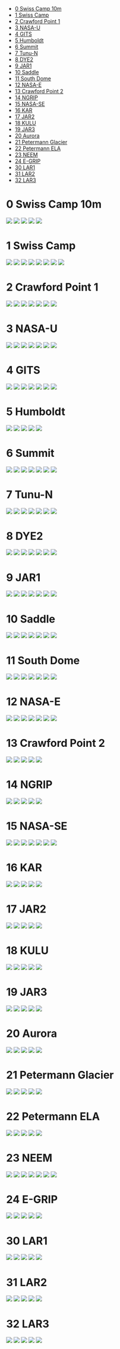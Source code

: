* [0 Swiss Camp 10m](#s1)
* [1 Swiss Camp](#s2)
* [2 Crawford Point 1](#s3)
* [3 NASA-U](#s4)
* [4 GITS](#s5)
* [5 Humboldt](#s6)
* [6 Summit](#s7)
* [7 Tunu-N](#s8)
* [8 DYE2](#s9)
* [9 JAR1](#s10)
* [10 Saddle](#s11)
* [11 South Dome](#s12)
* [12 NASA-E](#s13)
* [13 Crawford Point 2](#s14)
* [14 NGRIP](#s15)
* [15 NASA-SE](#s16)
* [16 KAR](#s17)
* [17  JAR2](#s18)
* [18  KULU](#s19)
* [19  JAR3](#s20)
* [20  Aurora](#s21)
* [21  Petermann Glacier](#s22)
* [22  Petermann ELA](#s23)
* [23  NEEM](#s24)
* [24  E-GRIP](#s25)
* [30  LAR1](#s26)
* [31  LAR2](#s27)
* [32  LAR3](#s28)
# <a id='s1' />0 Swiss Camp 10m
![](../figures/L1_overview/all_variables/0_SwissCamp10m_0.png)
![](../figures/L1_overview/all_variables/0_SwissCamp10m_1.png)
![](../figures/L1_overview/all_variables/0_SwissCamp10m_2.png)
![](../figures/L1_overview/all_variables/0_SwissCamp10m_3.png)
![](../figures/L1_overview/all_variables/0_SwissCamp10m_4.png)
# <a id='s2' />1 Swiss Camp
![](../figures/L1_overview/all_variables/1_SwissCamp_0.png)
![](../figures/L1_overview/all_variables/1_SwissCamp_1.png)
![](../figures/L1_overview/all_variables/1_SwissCamp_2.png)
![](../figures/L1_overview/all_variables/1_SwissCamp_3.png)
![](../figures/L1_overview/all_variables/1_SwissCamp_4.png)
![](../figures/L1_overview/all_variables/1_SwissCamp_5.png)
![](../figures/L1_overview/all_variables/1_SwissCamp_6.png)
![](../figures/L1_overview/all_variables/1_SwissCamp_7.png)
# <a id='s3' />2 Crawford Point 1
![](../figures/L1_overview/all_variables/2_CrawfordPoint1_0.png)
![](../figures/L1_overview/all_variables/2_CrawfordPoint1_1.png)
![](../figures/L1_overview/all_variables/2_CrawfordPoint1_2.png)
![](../figures/L1_overview/all_variables/2_CrawfordPoint1_3.png)
![](../figures/L1_overview/all_variables/2_CrawfordPoint1_4.png)
![](../figures/L1_overview/all_variables/2_CrawfordPoint1_5.png)
![](../figures/L1_overview/all_variables/2_CrawfordPoint1_6.png)
# <a id='s4' />3 NASA-U
![](../figures/L1_overview/all_variables/3_NASA-U_0.png)
![](../figures/L1_overview/all_variables/3_NASA-U_1.png)
![](../figures/L1_overview/all_variables/3_NASA-U_2.png)
![](../figures/L1_overview/all_variables/3_NASA-U_3.png)
![](../figures/L1_overview/all_variables/3_NASA-U_4.png)
![](../figures/L1_overview/all_variables/3_NASA-U_5.png)
![](../figures/L1_overview/all_variables/3_NASA-U_6.png)
# <a id='s5' />4 GITS
![](../figures/L1_overview/all_variables/4_GITS_0.png)
![](../figures/L1_overview/all_variables/4_GITS_1.png)
![](../figures/L1_overview/all_variables/4_GITS_2.png)
![](../figures/L1_overview/all_variables/4_GITS_3.png)
![](../figures/L1_overview/all_variables/4_GITS_4.png)
![](../figures/L1_overview/all_variables/4_GITS_5.png)
![](../figures/L1_overview/all_variables/4_GITS_6.png)
# <a id='s6' />5 Humboldt
![](../figures/L1_overview/all_variables/5_Humboldt_0.png)
![](../figures/L1_overview/all_variables/5_Humboldt_1.png)
![](../figures/L1_overview/all_variables/5_Humboldt_2.png)
![](../figures/L1_overview/all_variables/5_Humboldt_3.png)
![](../figures/L1_overview/all_variables/5_Humboldt_4.png)
# <a id='s7' />6 Summit
![](../figures/L1_overview/all_variables/6_Summit_0.png)
![](../figures/L1_overview/all_variables/6_Summit_1.png)
![](../figures/L1_overview/all_variables/6_Summit_2.png)
![](../figures/L1_overview/all_variables/6_Summit_3.png)
![](../figures/L1_overview/all_variables/6_Summit_4.png)
![](../figures/L1_overview/all_variables/6_Summit_5.png)
![](../figures/L1_overview/all_variables/6_Summit_6.png)
# <a id='s8' />7 Tunu-N
![](../figures/L1_overview/all_variables/7_Tunu-N_0.png)
![](../figures/L1_overview/all_variables/7_Tunu-N_1.png)
![](../figures/L1_overview/all_variables/7_Tunu-N_2.png)
![](../figures/L1_overview/all_variables/7_Tunu-N_3.png)
![](../figures/L1_overview/all_variables/7_Tunu-N_4.png)
![](../figures/L1_overview/all_variables/7_Tunu-N_5.png)
![](../figures/L1_overview/all_variables/7_Tunu-N_6.png)
# <a id='s9' />8 DYE2
![](../figures/L1_overview/all_variables/8_DYE2_0.png)
![](../figures/L1_overview/all_variables/8_DYE2_1.png)
![](../figures/L1_overview/all_variables/8_DYE2_2.png)
![](../figures/L1_overview/all_variables/8_DYE2_3.png)
![](../figures/L1_overview/all_variables/8_DYE2_4.png)
![](../figures/L1_overview/all_variables/8_DYE2_5.png)
![](../figures/L1_overview/all_variables/8_DYE2_6.png)
# <a id='s10' />9 JAR1
![](../figures/L1_overview/all_variables/9_JAR1_0.png)
![](../figures/L1_overview/all_variables/9_JAR1_1.png)
![](../figures/L1_overview/all_variables/9_JAR1_2.png)
![](../figures/L1_overview/all_variables/9_JAR1_3.png)
![](../figures/L1_overview/all_variables/9_JAR1_4.png)
![](../figures/L1_overview/all_variables/9_JAR1_5.png)
![](../figures/L1_overview/all_variables/9_JAR1_6.png)
# <a id='s11' />10 Saddle
![](../figures/L1_overview/all_variables/10_Saddle_0.png)
![](../figures/L1_overview/all_variables/10_Saddle_1.png)
![](../figures/L1_overview/all_variables/10_Saddle_2.png)
![](../figures/L1_overview/all_variables/10_Saddle_3.png)
![](../figures/L1_overview/all_variables/10_Saddle_4.png)
![](../figures/L1_overview/all_variables/10_Saddle_5.png)
![](../figures/L1_overview/all_variables/10_Saddle_6.png)
# <a id='s12' />11 South Dome
![](../figures/L1_overview/all_variables/11_SouthDome_0.png)
![](../figures/L1_overview/all_variables/11_SouthDome_1.png)
![](../figures/L1_overview/all_variables/11_SouthDome_2.png)
![](../figures/L1_overview/all_variables/11_SouthDome_3.png)
![](../figures/L1_overview/all_variables/11_SouthDome_4.png)
![](../figures/L1_overview/all_variables/11_SouthDome_5.png)
![](../figures/L1_overview/all_variables/11_SouthDome_6.png)
# <a id='s13' />12 NASA-E
![](../figures/L1_overview/all_variables/12_NASA-E_0.png)
![](../figures/L1_overview/all_variables/12_NASA-E_1.png)
![](../figures/L1_overview/all_variables/12_NASA-E_2.png)
![](../figures/L1_overview/all_variables/12_NASA-E_3.png)
![](../figures/L1_overview/all_variables/12_NASA-E_4.png)
![](../figures/L1_overview/all_variables/12_NASA-E_5.png)
![](../figures/L1_overview/all_variables/12_NASA-E_6.png)
# <a id='s14' />13 Crawford Point 2
![](../figures/L1_overview/all_variables/13_CrawfordPoint2_0.png)
![](../figures/L1_overview/all_variables/13_CrawfordPoint2_1.png)
![](../figures/L1_overview/all_variables/13_CrawfordPoint2_2.png)
![](../figures/L1_overview/all_variables/13_CrawfordPoint2_3.png)
![](../figures/L1_overview/all_variables/13_CrawfordPoint2_4.png)
# <a id='s15' />14 NGRIP
![](../figures/L1_overview/all_variables/14_NGRIP_0.png)
![](../figures/L1_overview/all_variables/14_NGRIP_1.png)
![](../figures/L1_overview/all_variables/14_NGRIP_2.png)
![](../figures/L1_overview/all_variables/14_NGRIP_3.png)
![](../figures/L1_overview/all_variables/14_NGRIP_4.png)
# <a id='s16' />15 NASA-SE
![](../figures/L1_overview/all_variables/15_NASA-SE_0.png)
![](../figures/L1_overview/all_variables/15_NASA-SE_1.png)
![](../figures/L1_overview/all_variables/15_NASA-SE_2.png)
![](../figures/L1_overview/all_variables/15_NASA-SE_3.png)
![](../figures/L1_overview/all_variables/15_NASA-SE_4.png)
![](../figures/L1_overview/all_variables/15_NASA-SE_5.png)
![](../figures/L1_overview/all_variables/15_NASA-SE_6.png)
# <a id='s17' />16 KAR
![](../figures/L1_overview/all_variables/16_KAR_0.png)
![](../figures/L1_overview/all_variables/16_KAR_1.png)
![](../figures/L1_overview/all_variables/16_KAR_2.png)
![](../figures/L1_overview/all_variables/16_KAR_3.png)
![](../figures/L1_overview/all_variables/16_KAR_4.png)
# <a id='s18' />17  JAR2
![](../figures/L1_overview/all_variables/17_JAR2_0.png)
![](../figures/L1_overview/all_variables/17_JAR2_1.png)
![](../figures/L1_overview/all_variables/17_JAR2_2.png)
![](../figures/L1_overview/all_variables/17_JAR2_3.png)
![](../figures/L1_overview/all_variables/17_JAR2_4.png)
# <a id='s19' />18  KULU
![](../figures/L1_overview/all_variables/18_KULU_0.png)
![](../figures/L1_overview/all_variables/18_KULU_1.png)
![](../figures/L1_overview/all_variables/18_KULU_2.png)
![](../figures/L1_overview/all_variables/18_KULU_3.png)
![](../figures/L1_overview/all_variables/18_KULU_4.png)
# <a id='s20' />19  JAR3
![](../figures/L1_overview/all_variables/19_JAR3_0.png)
![](../figures/L1_overview/all_variables/19_JAR3_1.png)
![](../figures/L1_overview/all_variables/19_JAR3_2.png)
![](../figures/L1_overview/all_variables/19_JAR3_3.png)
![](../figures/L1_overview/all_variables/19_JAR3_4.png)
# <a id='s21' />20  Aurora
![](../figures/L1_overview/all_variables/20_Aurora_0.png)
![](../figures/L1_overview/all_variables/20_Aurora_1.png)
![](../figures/L1_overview/all_variables/20_Aurora_2.png)
![](../figures/L1_overview/all_variables/20_Aurora_3.png)
![](../figures/L1_overview/all_variables/20_Aurora_4.png)
# <a id='s22' />21  Petermann Glacier
![](../figures/L1_overview/all_variables/21_PetermannGlacier_0.png)
![](../figures/L1_overview/all_variables/21_PetermannGlacier_1.png)
![](../figures/L1_overview/all_variables/21_PetermannGlacier_2.png)
![](../figures/L1_overview/all_variables/21_PetermannGlacier_3.png)
![](../figures/L1_overview/all_variables/21_PetermannGlacier_4.png)
# <a id='s23' />22  Petermann ELA
![](../figures/L1_overview/all_variables/22_PetermannELA_0.png)
![](../figures/L1_overview/all_variables/22_PetermannELA_1.png)
![](../figures/L1_overview/all_variables/22_PetermannELA_2.png)
![](../figures/L1_overview/all_variables/22_PetermannELA_3.png)
![](../figures/L1_overview/all_variables/22_PetermannELA_4.png)
# <a id='s24' />23  NEEM
![](../figures/L1_overview/all_variables/23_NEEM_0.png)
![](../figures/L1_overview/all_variables/23_NEEM_1.png)
![](../figures/L1_overview/all_variables/23_NEEM_2.png)
![](../figures/L1_overview/all_variables/23_NEEM_3.png)
![](../figures/L1_overview/all_variables/23_NEEM_4.png)
![](../figures/L1_overview/all_variables/23_NEEM_5.png)
![](../figures/L1_overview/all_variables/23_NEEM_6.png)
# <a id='s25' />24  E-GRIP
![](../figures/L1_overview/all_variables/24_E-GRIP_0.png)
![](../figures/L1_overview/all_variables/24_E-GRIP_1.png)
![](../figures/L1_overview/all_variables/24_E-GRIP_2.png)
![](../figures/L1_overview/all_variables/24_E-GRIP_3.png)
![](../figures/L1_overview/all_variables/24_E-GRIP_4.png)
# <a id='s26' />30  LAR1
![](../figures/L1_overview/all_variables/30_LAR1_0.png)
![](../figures/L1_overview/all_variables/30_LAR1_1.png)
![](../figures/L1_overview/all_variables/30_LAR1_2.png)
![](../figures/L1_overview/all_variables/30_LAR1_3.png)
![](../figures/L1_overview/all_variables/30_LAR1_4.png)
# <a id='s27' />31  LAR2
![](../figures/L1_overview/all_variables/31_LAR2_0.png)
![](../figures/L1_overview/all_variables/31_LAR2_1.png)
![](../figures/L1_overview/all_variables/31_LAR2_2.png)
![](../figures/L1_overview/all_variables/31_LAR2_3.png)
![](../figures/L1_overview/all_variables/31_LAR2_4.png)
# <a id='s28' />32  LAR3
![](../figures/L1_overview/all_variables/32_LAR3_0.png)
![](../figures/L1_overview/all_variables/32_LAR3_1.png)
![](../figures/L1_overview/all_variables/32_LAR3_2.png)
![](../figures/L1_overview/all_variables/32_LAR3_3.png)
![](../figures/L1_overview/all_variables/32_LAR3_4.png)